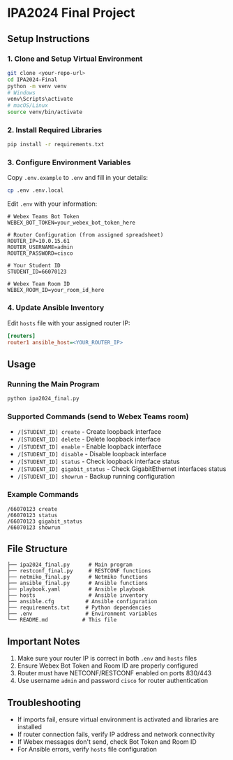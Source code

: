 # IPA2024 Final Project

## Setup Instructions

### 1. Clone and Setup Virtual Environment
```bash
git clone <your-repo-url>
cd IPA2024-Final
python -m venv venv
# Windows
venv\Scripts\activate
# macOS/Linux  
source venv/bin/activate
```

### 2. Install Required Libraries
```bash
pip install -r requirements.txt
```

### 3. Configure Environment Variables
Copy `.env.example` to `.env` and fill in your details:
```bash
cp .env .env.local
```

Edit `.env` with your information:
```env
# Webex Teams Bot Token
WEBEX_BOT_TOKEN=your_webex_bot_token_here

# Router Configuration (from assigned spreadsheet)
ROUTER_IP=10.0.15.61
ROUTER_USERNAME=admin
ROUTER_PASSWORD=cisco

# Your Student ID
STUDENT_ID=66070123

# Webex Team Room ID  
WEBEX_ROOM_ID=your_room_id_here
```

### 4. Update Ansible Inventory
Edit `hosts` file with your assigned router IP:
```ini
[routers]
router1 ansible_host=<YOUR_ROUTER_IP>
```

## Usage

### Running the Main Program
```bash
python ipa2024_final.py
```

### Supported Commands (send to Webex Teams room)
- `/[STUDENT_ID] create` - Create loopback interface
- `/[STUDENT_ID] delete` - Delete loopback interface  
- `/[STUDENT_ID] enable` - Enable loopback interface
- `/[STUDENT_ID] disable` - Disable loopback interface
- `/[STUDENT_ID] status` - Check loopback interface status
- `/[STUDENT_ID] gigabit_status` - Check GigabitEthernet interfaces status
- `/[STUDENT_ID] showrun` - Backup running configuration

### Example Commands
```
/66070123 create
/66070123 status
/66070123 gigabit_status
/66070123 showrun
```

## File Structure
```
├── ipa2024_final.py      # Main program
├── restconf_final.py     # RESTCONF functions
├── netmiko_final.py      # Netmiko functions
├── ansible_final.py      # Ansible functions
├── playbook.yaml         # Ansible playbook
├── hosts                 # Ansible inventory
├── ansible.cfg          # Ansible configuration
├── requirements.txt     # Python dependencies
├── .env                 # Environment variables
└── README.md           # This file
```

## Important Notes
1. Make sure your router IP is correct in both `.env` and `hosts` files
2. Ensure Webex Bot Token and Room ID are properly configured
3. Router must have NETCONF/RESTCONF enabled on ports 830/443
4. Use username `admin` and password `cisco` for router authentication

## Troubleshooting
- If imports fail, ensure virtual environment is activated and libraries are installed
- If router connection fails, verify IP address and network connectivity
- If Webex messages don't send, check Bot Token and Room ID
- For Ansible errors, verify `hosts` file configuration